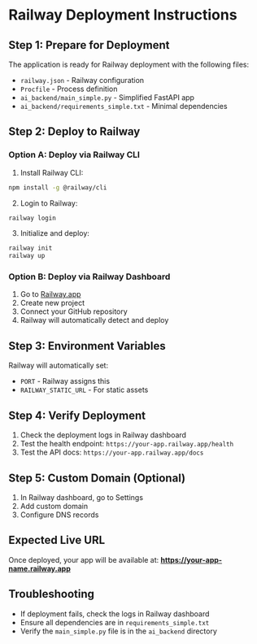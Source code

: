 # Railway Deployment Instructions

## Step 1: Prepare for Deployment

The application is ready for Railway deployment with the following files:

- `railway.json` - Railway configuration
- `Procfile` - Process definition
- `ai_backend/main_simple.py` - Simplified FastAPI app
- `ai_backend/requirements_simple.txt` - Minimal dependencies

## Step 2: Deploy to Railway

### Option A: Deploy via Railway CLI

1. Install Railway CLI:
```bash
npm install -g @railway/cli
```

2. Login to Railway:
```bash
railway login
```

3. Initialize and deploy:
```bash
railway init
railway up
```

### Option B: Deploy via Railway Dashboard

1. Go to [Railway.app](https://railway.app)
2. Create new project
3. Connect your GitHub repository
4. Railway will automatically detect and deploy

## Step 3: Environment Variables

Railway will automatically set:
- `PORT` - Railway assigns this
- `RAILWAY_STATIC_URL` - For static assets

## Step 4: Verify Deployment

1. Check the deployment logs in Railway dashboard
2. Test the health endpoint: `https://your-app.railway.app/health`
3. Test the API docs: `https://your-app.railway.app/docs`

## Step 5: Custom Domain (Optional)

1. In Railway dashboard, go to Settings
2. Add custom domain
3. Configure DNS records

## Expected Live URL

Once deployed, your app will be available at:
**https://your-app-name.railway.app**

## Troubleshooting

- If deployment fails, check the logs in Railway dashboard
- Ensure all dependencies are in `requirements_simple.txt`
- Verify the `main_simple.py` file is in the `ai_backend` directory 